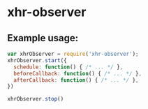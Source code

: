 # xhr-observer

## Example usage:

```js
var xhrObserver = require('xhr-observer');
xhrObserver.start({
  schedule: function() { /* ... */ },
  beforeCallback: function() { /* ... */ },
  afterCallback: function() { /* ... */ },
})

xhrObserver.stop()
```
